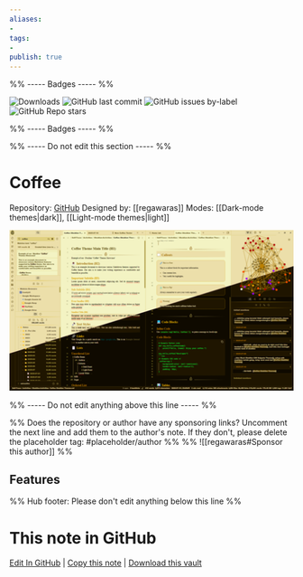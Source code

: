 ```yaml
---
aliases:
- 
tags: 
- 
publish: true
---
```


%% ----- Badges ----- %%

![Downloads](https://img.shields.io/badge/downloads-950-573E7A?style=for-the-badge&logo=)
![GitHub last commit](https://img.shields.io/github/last-commit/regawaras/Coffee?color=573E7A&label=last%20update&logo=github&style=for-the-badge)
![GitHub issues by-label](https://img.shields.io/github/issues/regawaras/Coffee/help%20wanted?color=573E7A&logo=github&style=for-the-badge) 
![GitHub Repo stars](https://img.shields.io/github/stars/regawaras/Coffee?color=573E7A&logo=github&style=for-the-badge)

%% ----- Badges ----- %%

%% ----- Do not edit this section ----- %%

# Coffee

Repository: [GitHub](https://github.com/regawaras/Coffee)
Designed by: [[regawaras]]
Modes: [[Dark-mode themes|dark]], [[Light-mode themes|light]]



![screenshot](https://github.com/regawaras/Coffee/raw/HEAD/coffee.png)

%% ----- Do not edit anything above this line ----- %% 

%% Does the repository or author have any sponsoring links? Uncomment the next line and add them to the author's note. If they don't, please delete the placeholder tag: #placeholder/author %%
%% ![[regawaras#Sponsor this author]] %%


## Features



%% Hub footer: Please don't edit anything below this line %%

# This note in GitHub

<span class="git-footer">[Edit In GitHub](https://github.dev/obsidian-community/obsidian-hub/blob/main/02%20-%20Community%20Expansions/02.05%20All%20Community%20Expansions/Themes/Coffee.md "git-hub-edit-note") | [Copy this note](https://raw.githubusercontent.com/obsidian-community/obsidian-hub/main/02%20-%20Community%20Expansions/02.05%20All%20Community%20Expansions/Themes/Coffee.md "git-hub-copy-note") | [Download this vault](https://github.com/obsidian-community/obsidian-hub/archive/refs/heads/main.zip "git-hub-download-vault") </span>
